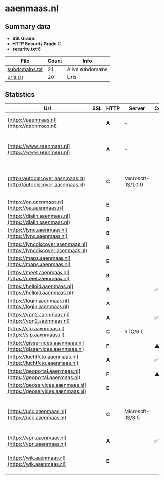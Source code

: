 

# aaenmaas.nl
## Summary data


 - **SSL Grade**:
 - **HTTP Security Grade**:C
 - **[security.txt](https://www.digitaleoverheid.nl/nieuws/standaard-security-txt-nu-verplicht-voor-overheid/)**:6


| File       | Count | Info |
|------------|-------|------|
|[subdomains.txt](/data/aaenmaas.nl/subdomains.txt)|21|Alive subdomains|
|[urls.txt](/data/aaenmaas.nl/urls.txt)|20|Urls|


## Statistics


| Url | SSL | HTTP | Server | Cookie | HSTS | CORS | CTO | CSP | XFO | XXP | RP |FP| Tech |Title |
|--------|-------|-------|------|------|------|------|------|------|------|------|------|------|------|------|
|[https://aaenmaas.nl](https://aaenmaas.nl)| | **A**|-| |:white_check_mark: | | | :white_check_mark:| :white_check_mark: | :white_check_mark: | :white_check_mark: | |HSTS Microsoft ASP.NET:-|Object moved|
|[https://www.aaenmaas.nl](https://www.aaenmaas.nl)| | **A**|-| |:white_check_mark: | | | :white_check_mark:| :white_check_mark: | :white_check_mark: | :white_check_mark: | |Google Tag Manager HSTS Microsoft ASP.NET:-|Home - Waterscha...|
|[http://autodiscover.aaenmaas.nl](http://autodiscover.aaenmaas.nl)| | **C**|Microsoft-IIS/10.0| |:white_check_mark: | | | | | | :white_check_mark: | |IIS:10.0 Microsoft ASP.NET Windows Server||
|[https://oa.aaenmaas.nl](https://oa.aaenmaas.nl)| | **E**|| | | | | | | | :white_check_mark: | |||
|[https://dialin.aaenmaas.nl](https://dialin.aaenmaas.nl)| | **B**|| |:white_check_mark: | | | | | | :white_check_mark: | |HSTS|Conferencing Dia...|
|[https://lync.aaenmaas.nl](https://lync.aaenmaas.nl)| | **B**|| |:white_check_mark: | | | | | | :white_check_mark: | |HSTS|403 - Forbidden:...|
|[https://lyncdiscover.aaenmaas.nl](https://lyncdiscover.aaenmaas.nl)| | **B**|| |:white_check_mark: | | | | | | :white_check_mark: | |HSTS||
|[https://maps.aaenmaas.nl](https://maps.aaenmaas.nl)| | **E**|| | | | | | | | :white_check_mark: | |||
|[https://meet.aaenmaas.nl](https://meet.aaenmaas.nl)| | **B**|| |:white_check_mark: | | | | | | :white_check_mark: | |HSTS|Skype for Busine...|
|[https://helloid.aaenmaas.nl](https://helloid.aaenmaas.nl)| | **A**||:white_check_mark: |:white_check_mark: | | |:warning: | :white_check_mark: | | :white_check_mark: | |Azure HSTS|Object moved|
|[https://login.aaenmaas.nl](https://login.aaenmaas.nl)| | **A**|| |:white_check_mark: | | | | :white_check_mark: | :white_check_mark: | :white_check_mark: | :white_check_mark: |HSTS||
|[https://vpn2.aaenmaas.nl](https://vpn2.aaenmaas.nl)| | **A**||:white_check_mark: |:white_check_mark: | | |:warning: | :white_check_mark: | :white_check_mark: | :white_check_mark: | |HSTS||
|[https://sip.aaenmaas.nl](https://sip.aaenmaas.nl)| | **C**|RTC/6.0| |:white_check_mark: | | | | | | :white_check_mark: | |HSTS||
|[https://gisservices.aaenmaas.nl](https://gisservices.aaenmaas.nl)| | **F**||:warning: | | | | | | | :white_check_mark: | |Microsoft ASP.NET|IIS Windows Serv...|
|[https://luchtfoto.aaenmaas.nl](https://luchtfoto.aaenmaas.nl)| | **A**||:white_check_mark: |:white_check_mark: | | | | :white_check_mark: | :white_check_mark: | :white_check_mark: | |||
|[https://geoportal.aaenmaas.nl](https://geoportal.aaenmaas.nl)| | **F**||:warning: | | | | | | | :white_check_mark: | |Microsoft ASP.NET|IIS Windows Serv...|
|[https://geoservices.aaenmaas.nl](https://geoservices.aaenmaas.nl)| | **E**|| | | | | | | | :white_check_mark: | |||
|[https://ucc.aaenmaas.nl](https://ucc.aaenmaas.nl)| | **C**|Microsoft-IIS/8.5| |:white_check_mark: | | | | | | :white_check_mark: | |HSTS IIS:8.5 Microsoft ASP.NET Windows Server|IIS Windows Serv...|
|[https://vpn.aaenmaas.nl](https://vpn.aaenmaas.nl)| | **A**||:white_check_mark: |:white_check_mark: | | |:warning: | :white_check_mark: | :white_check_mark: | :white_check_mark: | |HSTS||
|[https://wik.aaenmaas.nl](https://wik.aaenmaas.nl)| | **E**|| | | | | | | | :white_check_mark: | |Application Request Routing:3.0 IIS|Redirecting...|



